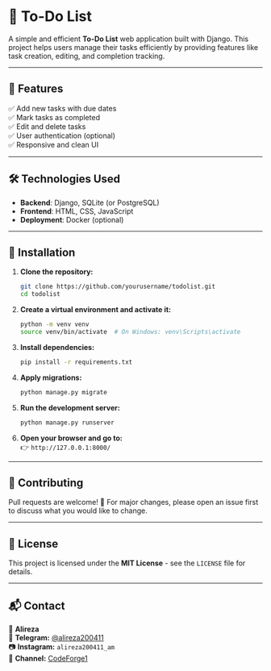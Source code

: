 # 📝 To-Do List

A simple and efficient **To-Do List** web application built with Django. This project helps users manage their tasks efficiently by providing features like task creation, editing, and completion tracking.

---

## 🚀 Features
✅ Add new tasks with due dates  
✅ Mark tasks as completed  
✅ Edit and delete tasks  
✅ User authentication (optional)  
✅ Responsive and clean UI  

---

## 🛠 Technologies Used
- **Backend**: Django, SQLite (or PostgreSQL)
- **Frontend**: HTML, CSS, JavaScript
- **Deployment**: Docker (optional)

---

## 📌 Installation

1. **Clone the repository:**
   ```sh
   git clone https://github.com/yourusername/todolist.git
   cd todolist
   ```

2. **Create a virtual environment and activate it:**
   ```sh
   python -m venv venv
   source venv/bin/activate  # On Windows: venv\Scripts\activate
   ```

3. **Install dependencies:**
   ```sh
   pip install -r requirements.txt
   ```

4. **Apply migrations:**
   ```sh
   python manage.py migrate
   ```

5. **Run the development server:**
   ```sh
   python manage.py runserver
   ```

6. **Open your browser and go to:**  
   👉 `http://127.0.0.1:8000/`

---

## 🤝 Contributing
Pull requests are welcome! 🎉 For major changes, please open an issue first to discuss what you would like to change.

---

## 📜 License
This project is licensed under the **MIT License** - see the `LICENSE` file for details.

---

## 📬 Contact
👤 **Alireza**  
📩 **Telegram:** [@alireza200411](https://t.me/alireza200411)  
📷 **Instagram:** `alireza200411_am`  
📢 **Channel:** [CodeForge1](https://t.me/CodeForge1)

